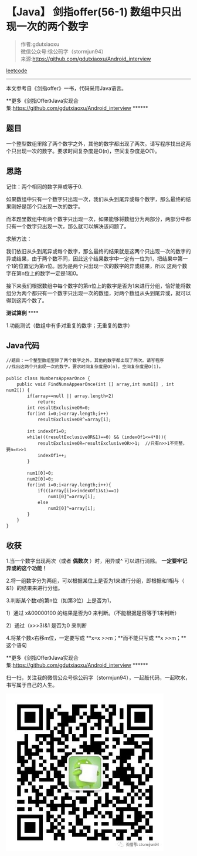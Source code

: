 # 【Java】 剑指offer(56-1) 数组中只出现一次的两个数字  
  
> 作者:gdutxiaoxu<br/> 微信公众号:徐公码字（stormjun94）<br/>来源:https://github.com/gdutxiaoxu/Android_interview

[leetcode](https://leetcode-cn.com/problems/shu-zu-zhong-shu-zi-chu-xian-de-ci-shu-lcof/solution/zhi-chu-xian-yi-ci-de-liang-ge-shu-zi-by-l25899981/)

****

本文参考自《剑指offer》一书，代码采用Java语言。

**更多《剑指Offer》Java实现合集:https://github.com/gdutxiaoxu/Android_interview ******

## 题目

一个整型数组里除了两个数字之外，其他的数字都出现了两次。请写程序找出这两个只出现一次的数字。要求时间复杂度是O(n)，空间复杂度是O(1)。

## 思路

记住：两个相同的数字异或等于0.

如果数组中只有一个数字只出现一次，我们从头到尾异或每个数字，那么最终的结果刚好是那个只出现一次的数字。

而本题里数组中有两个数字只出现一次，如果能够将数组分为两部分，两部分中都只有一个数字只出现一次，那么就可以解决该问题了。

求解方法：

我们依旧从头到尾异或每个数字，那么最终的结果就是这两个只出现一次的数字的异或结果，由于两个数不同，因此这个结果数字中一定有一位为1，把结果中第一个1的位置记为第n位。因为是两个只出现一次的数字的异或结果，所以
这两个数字在第n位上的数字一定是1和0。

接下来我们根据数组中每个数字的第n位上的数字是否为1来进行分组，恰好能将数组分为两个都只有一个数字只出现一次的数组，对两个数组从头到尾异或，就可以得到这两个数了。

**测试算例** ****

1.功能测试（数组中有多对重复的数字；无重复的数字）

## **Java代码**

    
    
    //题目：一个整型数组里除了两个数字之外，其他的数字都出现了两次。请写程序
    //找出这两个只出现一次的数字。要求时间复杂度是O(n)，空间复杂度是O(1)。
    
    public class NumbersAppearOnce {
        public void FindNumsAppearOnce(int [] array,int num1[] , int num2[]) {
            if(array==null || array.length<2)
                return;
            int resultExclusiveOR=0;
            for(int i=0;i<array.length;i++)
                resultExclusiveOR^=array[i];
            
            int indexOf1=0;
            while(((resultExclusiveOR&1)==0) && (indexOf1<=4*8)){
            	resultExclusiveOR=resultExclusiveOR>>1;  //只有n>>1不完整，要n=n>>1
                indexOf1++;
            }
            
            num1[0]=0;
            num2[0]=0;
            for(int i=0;i<array.length;i++){
                if(((array[i]>>indexOf1)&1)==1)
                    num1[0]^=array[i];
                else
                    num2[0]^=array[i];
            }
        }
    }
    

## **收获**

1.当一个数字出现两次（或者 **偶数次** ）时，用异或^ 可以进行消除。 **一定要牢记 异或的这个功能！**

2.将一组数字分为两组，可以根据某位上是否为1来进行分组，即根据和1相与（ &1）的结果来进行分组。

3.判断某个数x的第n位（如第3位）上是否为1，

1）通过 x&00000100 的结果是否为0 来判断。（不能根据是否等于1来判断）

2）通过（x>>3)&1 是否为0 来判断

4.将某个数x右移m位，一定要写成 **x=x >>m；**而不能只写成 **x >>m；**这个语句

**更多《剑指Offer》Java实现合集:https://github.com/gdutxiaoxu/Android_interview ******

扫一扫，关注我的微信公众号徐公码字（stormjun94），一起敲代码，一起吹水，书写属于自己的人生。

![](https://raw.githubusercontent.com/gdutxiaoxu/blog_pic/master/offer/20200722234908.png)
